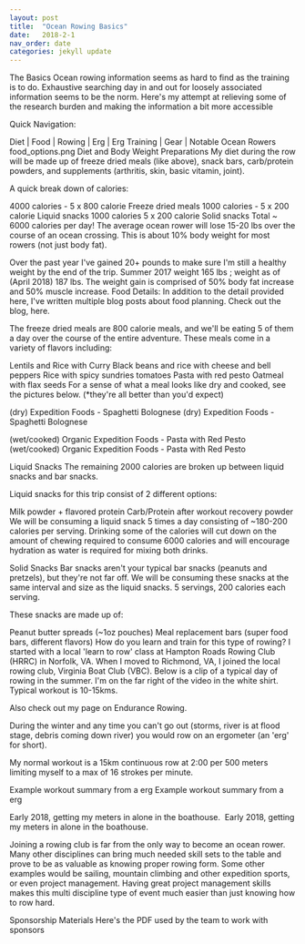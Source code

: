 ```yaml
---
layout: post
title:  "Ocean Rowing Basics"
date:   2018-2-1
nav_order: date
categories: jekyll update
---
```

The Basics
Ocean rowing information seems as hard to find as the training is to do. Exhaustive searching day in and out for loosely associated information seems to be the norm. Here's my attempt at relieving some of the research burden and making the information a bit more accessible

Quick Navigation:

Diet | Food | Rowing | Erg | Erg Training | Gear | Notable Ocean Rowers
food_options.png
Diet and Body Weight Preparations
My diet during the row will be made up of freeze dried meals (like above), snack bars, carb/protein powders, and supplements (arthritis, skin, basic vitamin, joint). 

A quick break down of calories:

4000 calories - 5 x 800 calorie Freeze dried meals
1000 calories - 5 x 200 calorie Liquid snacks
1000 calories 5 x 200 calorie Solid snacks
Total ~ 6000 calories per day!
The average ocean rower will lose 15-20 lbs over the course of an ocean crossing. This is about 10% body weight for most rowers (not just body fat). 

Over the past year I've gained 20+ pounds to make sure I'm still a healthy weight by the end of the trip.
Summer 2017 weight 165 lbs ; weight as of (April 2018) 187 lbs. The weight gain is comprised of 50% body fat increase and 50% muscle increase. 
Food Details:
In addition to the detail provided here, I've written multiple blog posts about food planning. Check out the blog, here.

The freeze dried meals are 800 calorie meals, and we'll be eating 5 of them a day over the course of the entire adventure. These meals come in a variety of flavors including:

Lentils and Rice with Curry
Black beans and rice with cheese and bell peppers 
Rice with spicy sundries tomatoes 
Pasta with red pesto 
Oatmeal with flax seeds
For a sense of what a meal looks like dry and cooked, see the pictures below. (*they're all better than you'd expect)

(dry) Expedition Foods - Spaghetti Bolognese
(dry) Expedition Foods - Spaghetti Bolognese

(wet/cooked) Organic Expedition Foods - Pasta with Red Pesto
(wet/cooked) Organic Expedition Foods - Pasta with Red Pesto

Liquid Snacks
The remaining 2000 calories are broken up between liquid snacks and bar snacks. 

Liquid snacks for this trip consist of 2 different options:

Milk powder + flavored protein
Carb/Protein after workout recovery powder 
We will be consuming a liquid snack 5 times a day consisting of ~180-200 calories per serving. Drinking some of the calories will cut down on the amount of chewing required to consume 6000 calories and will encourage hydration as water is required for mixing both drinks.

Solid Snacks
Bar snacks aren't your typical bar snacks (peanuts and pretzels), but they're not far off. We will be consuming these snacks at the same interval and size as the liquid snacks. 5 servings, 200 calories each serving. 

These snacks are made up of:

Peanut butter spreads (~1oz pouches)
Meal replacement bars (super food bars, different flavors)
How do you learn and train for this type of rowing?
I started with a local 'learn to row' class at Hampton Roads Rowing Club (HRRC) in Norfolk, VA. When I moved to Richmond, VA, I joined the local rowing club, Virginia Boat Club (VBC). Below is a clip of a typical day of rowing in the summer. I'm on the far right of the video in the white shirt. Typical workout is 10-15kms.

Also check out my page on Endurance Rowing.


During the winter and any time you can't go out (storms, river is at flood stage, debris coming down river) you would row on an ergometer (an 'erg' for short).

My normal workout is a 15km continuous row at 2:00 per 500 meters limiting myself to a max of 16 strokes per minute. 

Example workout summary from a erg
Example workout summary from a erg

Early 2018, getting my meters in alone in the boathouse.&nbsp;
Early 2018, getting my meters in alone in the boathouse. 

Joining a rowing club is far from the only way to become an ocean rower. Many other disciplines can bring much needed skill sets to the table and prove to be as valuable as knowing proper rowing form. Some other examples would be sailing, mountain climbing and other expedition sports, or even project management. Having great project management skills makes this multi discipline type of event much easier than just knowing how to row hard.

Sponsorship Materials
Here's the PDF used by the team to work with sponsors
